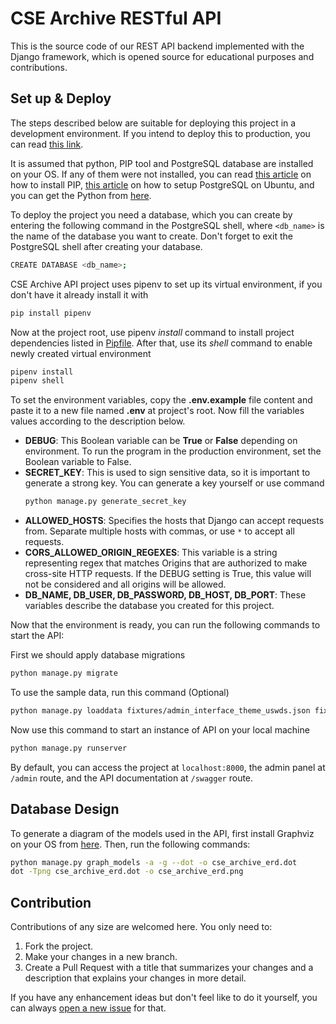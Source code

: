 # CSE Archive RESTful API

This is the source code of our REST API backend implemented with the Django framework, which is opened source for educational purposes and contributions.

## Set up & Deploy

The steps described below are suitable for deploying this project in a development environment. If you intend to deploy this to production, you can read 
[this link](https://www.digitalocean.com/community/tutorials/how-to-set-up-django-with-postgres-nginx-and-gunicorn-on-ubuntu-22-04).

It is assumed that python, PIP tool and PostgreSQL database are installed on your OS. If any of them were not installed, you can read [this article](https://www.cherryservers.com/blog/how-to-install-pip-ubuntu) on how to install PIP, [this article](https://www.digitalocean.com/community/tutorials/how-to-install-postgresql-on-ubuntu-22-04-quickstart) on how to setup PostgreSQL on Ubuntu, and you can get the Python from [here](https://www.cherryservers.com/blog/install-python-on-ubuntu).

To deploy the project you need a database, which you can create by entering the following command in the PostgreSQL shell, where `<db_name>` is the name of the database you want to create. Don't forget to exit the PostgreSQL shell after creating your database.

```bash
CREATE DATABASE <db_name>;
```

CSE Archive API project uses pipenv to set up its virtual environment, if you don't have it already install it with

```bash
pip install pipenv
```

Now at the project root, use pipenv *install* command to install project dependencies listed in [Pipfile](https://github.com/CSE-Archive/RESTful-API/blob/main/Pipfile). After that, use its *shell* command to enable newly created virtual environment

```bash
pipenv install
pipenv shell
```

To set the environment variables, copy the **.env.example** file content and paste it to a new file named **.env** at project's root. Now fill the variables values according to the description below.

- **DEBUG**: This Boolean variable can be **True** or **False** depending on environment. To run the program in the production environment, set the Boolean variable to False.
- **SECRET_KEY**: This is used to sign sensitive data, so it is important to generate a strong key. You can generate a key yourself or use command
    ```bash
    python manage.py generate_secret_key
    ```
- **ALLOWED_HOSTS**: Specifies the hosts that Django can accept requests from. Separate multiple hosts with commas, or use `*` to accept all requests.
- **CORS_ALLOWED_ORIGIN_REGEXES**: This variable is a string representing regex that matches Origins that are authorized to make cross-site HTTP requests. If the DEBUG setting is True, this value will not be considered and all origins will be allowed.
- **DB_NAME, DB_USER, DB_PASSWORD, DB_HOST, DB_PORT**: These variables describe the database you created for this project.

Now that the environment is ready, you can run the following commands to start the API:

First we should apply database migrations

```bash
python manage.py migrate
```

To use the sample data, run this command (Optional)

```bash
python manage.py loaddata fixtures/admin_interface_theme_uswds.json fixtures/courses.json fixtures/course_relations.json fixtures/chartnodes.json fixtures/professors.json fixtures/tas.json fixtures/classrooms.json fixtures/references.json fixtures/resources.json fixtures/recordings.json
```

Now use this command to start an instance of API on your local machine

```bash
python manage.py runserver 
```

By default, you can access the project at `localhost:8000`, the admin panel at `/admin` route, and the API documentation at `/swagger` route.

## Database Design

To generate a diagram of the models used in the API, first install Graphviz on your OS from [here](https://graphviz.org/download/). Then, run the following commands:

```bash
python manage.py graph_models -a -g --dot -o cse_archive_erd.dot
dot -Tpng cse_archive_erd.dot -o cse_archive_erd.png
```

## Contribution

Contributions of any size are welcomed here. You only need to:

1. Fork the project.
2. Make your changes in a new branch.
3. Create a Pull Request with a title that summarizes your changes and a description that explains your changes in more detail.

If you have any enhancement ideas but don't feel like to do it yourself, you can always [open a new issue](https://github.com/CSE-Archive/RESTful-API/issues/new?labels=enhancement) for that.

